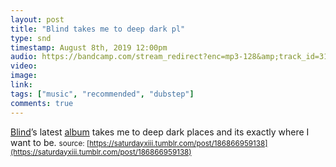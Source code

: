 ```yaml
---
layout: post
title: "Blind takes me to deep dark pl"
type: snd
timestamp: August 8th, 2019 12:00pm
audio: https://bandcamp.com/stream_redirect?enc=mp3-128&amp;track_id=3114575757&amp;ts=1618890939&amp;t=80e1a1359e25e2d6017cc5b80f4852fdf25de0f9
video: 
image: 
link: 
tags: ["music", "recommended", "dubstep"]
comments: true
---
```

[Blind](https://www.blindedm.com)’s latest [album](https://blindhandicap.bandcamp.com/album/submerged) takes me to deep dark places and its exactly where I want to be.
<small>source: [https://saturdayxiii.tumblr.com/post/186866959138](https://saturdayxiii.tumblr.com/post/186866959138)</small>